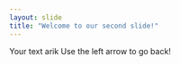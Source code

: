 ```yaml
---
layout: slide
title: "Welcome to our second slide!"
---
```

Your text arik
Use the left arrow to go back!
